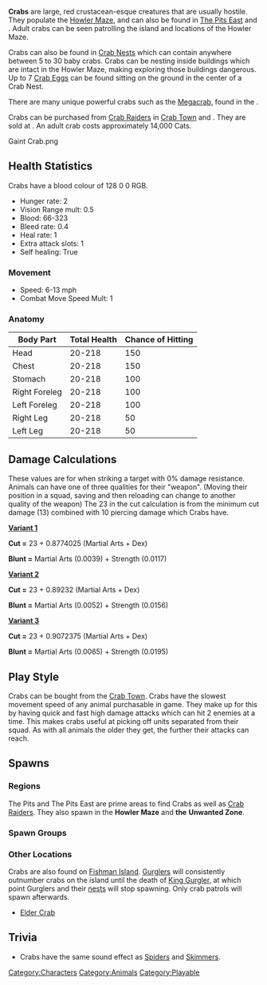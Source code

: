 **Crabs** are large, red crustacean-esque creatures that are usually
hostile. They populate the [Howler Maze](Howler_Maze.md "wikilink"), and
can also be found in [The Pits East](The_Pits_East.md "wikilink") and [](The_Unwanted_Zone.md). Adult crabs can be seen
patrolling the island and locations of the Howler Maze.

Crabs can also be found in [Crab Nests](Crab_Nest.md "wikilink") which can
contain anywhere between 5 to 30 baby crabs. Crabs can be nesting inside
buildings which are intact in the Howler Maze, making exploring those
buildings dangerous. Up to 7 [Crab Eggs](Crab_Egg.md "wikilink") can be
found sitting on the ground in the center of a Crab Nest.

There are many unique powerful crabs such as the
[Megacrab](Megacrab.md "wikilink"), found in the [](Lost_Town.md).

Crabs can be purchased from [Crab Raiders](02%20-%20Projects%20&%20Wikis/Kenshi/Kenshi%20Wiki/Kenshi%20Wiki%20Template/Crab_Raiders.md "wikilink") in
[Crab Town](Crab_Town.md "wikilink") and [](Crab_Village.md). They are sold at [](Crab_Shop.md). An adult crab costs approximately 14,000
Cats.

Gaint Crab.png

## Health Statistics

Crabs have a blood colour of 128 0 0 RGB.

- Hunger rate: 2
- Vision Range mult: 0.5
- Blood: 66-323
- Bleed rate: 0.4
- Heal rate: 1
- Extra attack slots: 1
- Self healing: True

### Movement

- Speed: 6-13 mph
- Combat Move Speed Mult: 1

### Anatomy

| Body Part     | Total Health | Chance of Hitting |
|---------------|--------------|-------------------|
| Head          | 20-218       | 150               |
| Chest         | 20-218       | 150               |
| Stomach       | 20-218       | 100               |
| Right Foreleg | 20-218       | 100               |
| Left Foreleg  | 20-218       | 100               |
| Right Leg     | 20-218       | 50                |
| Left Leg      | 20-218       | 50                |

## Damage Calculations

These values are for when striking a target with 0% damage resistance.
Animals can have one of three qualities for their "weapon". (Moving
their position in a squad, saving and then reloading can change to
another quality of the weapon) The 23 in the cut calculation is from the
minimum cut damage (13) combined with 10 piercing damage which Crabs
have.

**<u>Variant 1</u>**

**Cut =** 23 + 0.8774025 (Martial Arts + Dex)

**Blunt =** Martial Arts (0.0039) + Strength (0.0117)

**<u>Variant 2</u>**

**Cut =** 23 + 0.89232 (Martial Arts + Dex)

**Blunt =** Martial Arts (0.0052) + Strength (0.0156)

**<u>Variant 3</u>**

**Cut =** 23 + 0.9072375 (Martial Arts + Dex)

**Blunt =** Martial Arts (0.0065) + Strength (0.0195)

## Play Style

Crabs can be bought from the [Crab Town](Crab_Town.md "wikilink"). Crabs
have the slowest movement speed of any animal purchasable in game. They
make up for this by having quick and fast high damage attacks which can
hit 2 enemies at a time. This makes crabs useful at picking off units
separated from their squad. As with all animals the older they get, the
further their attacks can reach.

## Spawns

### Regions

The Pits and The Pits East are prime areas to find Crabs as well as
[Crab Raiders](02%20-%20Projects%20&%20Wikis/Kenshi/Kenshi%20Wiki/Kenshi%20Wiki%20Template/Crab_Raiders.md "wikilink"). They also spawn in the **Howler
Maze** and **the** **Unwanted Zone**.

### Spawn Groups

### Other Locations

Crabs are also found on [Fishman Island](Fishman_Island.md "wikilink").
[Gurglers](02%20-%20Projects%20&%20Wikis/Kenshi/Kenshi%20Wiki/Kenshi%20Wiki%20Template/Fishmen.md "wikilink") will consistently outnumber crabs on the
island until the death of [King Gurgler,](King_Gurgler.md "wikilink") at
which point Gurglers and their [nests](Gurgler_Nest.md "wikilink") will
stop spawning. Only crab patrols will spawn afterwards.

- [Elder Crab](Elder_Crab.md "wikilink")

## Trivia

- Crabs have the same sound effect as [Spiders](Spiders.md "wikilink") and
  [Skimmers](Skimmers.md "wikilink").

[Category:Characters](Category:Characters "wikilink")
[Category:Animals](Category:Animals "wikilink")
[Category:Playable](Category:Playable "wikilink")